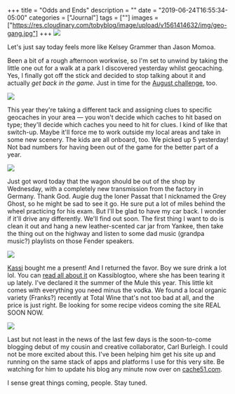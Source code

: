 +++
title = "Odds and Ends"
description = ""
date = "2019-06-24T16:55:34-05:00"
categories = ["Journal"]
tags = [""]
images = ["https://res.cloudinary.com/tobyblog/image/upload/v1561414632/img/geo-gang.jpg"]
+++
![](https://res.cloudinary.com/tobyblog/image/upload/v1561413959/img/kelsey.png)

Let's just say today feels more like Kelsey Grammer than Jason Momoa.
<!--more-->

Been a bit of a rough afternoon workwise, so I'm set to unwind by taking the little one out for a walk at a park I discovered yesterday whilst geocaching. Yes, I finally got off the stick and decided to stop talking about it and actually *get back in the game.* Just in time for the [August challenge](https://www.geocaching.com/blog/2019/06/breaking-news-mystery-at-the-museum/), too.

![](https://res.cloudinary.com/tobyblog/image/upload/v1561414632/img/geo-gang.jpg)

This year they're taking a different tack and assigning clues to specific geocaches in your area — you won't decide which caches to hit based on type; they'll decide which caches you need to hit for clues. I kind of like that switch-up. Maybe it'll force me to work outside my local areas and take in some new scenery. The kids are all onboard, too. We picked up 5 yesterday! Not bad numbers for having been out of the game for the better part of a year. 

![](https://res.cloudinary.com/tobyblog/image/upload/v1561414632/img/vw.jpg)

Just got word today that the wagon should be out of the shop by Wednesday, with a completely new transmission from the factory in Germany. Thank God. Augie dug the loner Passat that I nicknamed the Grey Ghost, so he might be sad to see it go. He sure put a lot of miles behind the wheel practicing for his exam. But I'll be glad to have my car back. I wonder if it'll drive any differently. We'll find out soon. The first thing I want to do is clean it out and hang a new leather-scented car jar from Yankee, then take the thing out on the highway and listen to some dad music (grandpa music?) playlists on those Fender speakers.

![](https://res.cloudinary.com/tobyblog/image/upload/v1561414632/img/mules.jpg)

[Kassi](http://kassiblogtoo.blogspot.com/) bought me a present! And I returned the favor. Boy we sure drink a lot lol. You can [read all about it](https://kassiblogtoo.blogspot.com/2019/06/moscow-mules.html) on Kassiblogtoo, where she has been tearing it up lately. I've declared it the summer of the Mule this year. This little kit comes with everything you need minus the vodka. We found a local organic variety (Franks?) recently at Total Wine that's not too bad at all, and the price is just right. Be looking for some recipe videos coming the site REAL SOON NOW.

![](https://res.cloudinary.com/tobyblog/image/upload/v1561416021/img/impact.png)

Last but not least in the news of the last few days is the soon-to-come blogging debut of my cousin and creative collaborator, Carl Burleigh. I could not be more excited about this. I've been helping him get his site up and running on the same stack of apps and platforms I use for this very site. Be watching for him to update his blog any minute now over on [cache51.com](http://cache51.com/). 

I sense great things coming, people. Stay tuned.
